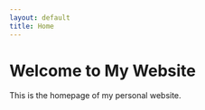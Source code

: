 ```yaml
---
layout: default
title: Home
---
```


# Welcome to My Website

This is the homepage of my personal website.